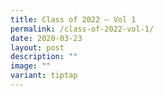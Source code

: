 ```yaml
---
title: Class of 2022 – Vol 1
permalink: /class-of-2022-vol-1/
date: 2020-03-23
layout: post
description: ""
image: ""
variant: tiptap
---
```

